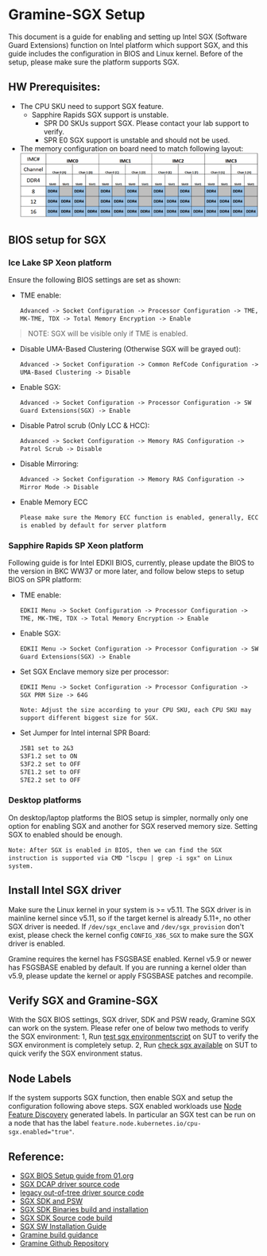 # Gramine-SGX Setup

This document is a guide for enabling and setting up Intel SGX (Software Guard Extensions) function on Intel platform which support SGX, and this guide includes the configuration in BIOS and Linux kernel. Before of the setup, please make sure the platform supports SGX.

## HW Prerequisites:
- The CPU SKU need to support SGX feature.
  - Sapphire Rapids SGX support is unstable.
    - SPR D0 SKUs support SGX. Please contact your lab support to verify.
    - SPR E0 SGX support is unstable and should not be used.
- The memory configuration on board need to match following layout:
  ![image-sgx-memory][image-sgx-memory]

## BIOS setup for SGX

### **Ice Lake SP Xeon platform**


Ensure the following BIOS settings are set as shown:

- TME enable:

  ```
  Advanced -> Socket Configuration -> Processor Configuration -> TME, MK-TME, TDX -> Total Memory Encryption -> Enable
  ```

>NOTE: SGX will be visible only if TME is enabled.

- Disable UMA-Based Clustering (Otherwise SGX will be grayed out):

  ```
  Advanced -> Socket Configuration -> Common RefCode Configuration -> UMA-Based Clustering -> Disable
  ```

- Enable SGX:

  ```
  Advanced -> Socket Configuration -> Processor Configuration -> SW Guard Extensions(SGX) -> Enable
  ```

- Disable Patrol scrub (Only LCC & HCC):

  ```
  Advanced -> Socket Configuration -> Memory RAS Configuration -> Patrol Scrub -> Disable
  ```

- Disable Mirroring:

  ```
  Advanced -> Socket Configuration -> Memory RAS Configuration -> Mirror Mode -> Disable
  ```

- Enable Memory ECC

  ```
  Please make sure the Memory ECC function is enabled, generally, ECC is enabled by default for server platform
  ```


### **Sapphire Rapids SP Xeon platform**


Following guide is for Intel EDKII BIOS, currently, please update the BIOS to the version in BKC WW37 or more later, and follow below steps to setup BIOS on SPR platform:

- TME enable:

  ```
  EDKII Menu -> Socket Configuration -> Processor Configuration -> TME, MK-TME, TDX -> Total Memory Encryption -> Enable
  ```

- Enable SGX:

  ```
  EDKII Menu -> Socket Configuration -> Processor Configuration -> SW Guard Extensions(SGX) -> Enable
  ```

- Set SGX Enclave memory size per processor:

  ```
  EDKII Menu -> Socket Configuration -> Processor Configuration -> SGX PRM Size -> 64G
  ```
  ```
  Note: Adjust the size according to your CPU SKU, each CPU SKU may support different biggest size for SGX.
  ```

- Set Jumper for Intel internal SPR Board:
  ```
  J5B1 set to 2&3
  S3F1.2 set to ON
  S3F2.2 set to OFF
  S7E1.2 set to OFF
  S7E2.2 set to OFF
  ```

### **Desktop platforms**

On desktop/laptop platforms the BIOS setup is simpler, normally only one option for enabling SGX and another for SGX reserved memory size. Setting SGX to enabled should be enough.

```
Note: After SGX is enabled in BIOS, then we can find the SGX instruction is supported via CMD "lscpu | grep -i sgx" on Linux system.
```

## Install Intel SGX driver

Make sure the Linux kernel in your system is >= v5.11. The SGX driver is in mainline kernel since v5.11, so if the target kernel is already 5.11+, no other SGX driver is needed. If `/dev/sgx_enclave` and `/dev/sgx_provision` don't exist, please check the kernel config `CONFIG_X86_SGX` to make sure the SGX driver is enabled.

Gramine requires the kernel has FSGSBASE enabled. Kernel v5.9 or newer has FSGSBASE enabled by default. If you are running a kernel older than v5.9, please update the kernel or apply FSGSBASE patches and recompile.


## Verify SGX and Gramine-SGX

With the SGX BIOS settings, SGX driver, SDK and PSW ready, Gramine SGX can work on the system. Please refer one of below two methods to verify the SGX environment:
1, Run [test sgx environmentscript][test sgx environmentscript] on SUT to verify the SGX environment is completely setup.
2, Run [check sgx available][check sgx available] on SUT to quick verify the SGX environment status.

## Node Labels

If the system supports SGX function, then enable SGX and setup the configuration following above steps. SGX enabled workloads use [Node Feature Discovery][Node Feature Discovery] generated labels. In particular an SGX test can be run on a node that has the label `feature.node.kubernetes.io/cpu-sgx.enabled="true"`.

## Reference:
- [SGX BIOS Setup guide from 01.org][SGX BIOS Setup guide from 01.org]
- [SGX DCAP driver source code][SGX DCAP driver source code]
- [legacy out-of-tree driver source code][legacy out-of-tree driver source code]
- [SGX SDK and PSW][SGX SDK and PSW]
- [SGX SDK Binaries build and installation][SGX SDK Binaries build and installation]
- [SGX SDK Source code build][SGX SDK Source code build]
- [SGX SW Installation Guide][SGX SW Installation Guide]
- [Gramine build guidance][Gramine build guidance]
- [Gramine Github Repository][Gramine Github Repository]


[test sgx environmentscript]: ../../script/sgx/test-sgx-environment.bash
[check sgx available]: ../../script/sgx/is_sgx_available
[Node Feature Discovery]: setup-kubernetes.md#setup-node-feature-discovery
[SGX BIOS Setup guide from 01.org]: https://download.01.org/intelsgxstack/2021-04-30/Getting_Started.pdf
[SGX DCAP driver source code]: https://github.com/intel/SGXDataCenterAttestationPrimitives
[legacy out-of-tree driver source code]: https://github.com/intel/linux-sgx-driver
[SGX SDK and PSW]: https://github.com/intel/linux-sgx
[SGX SDK Binaries build and installation]: https://01.org/intel-software-guard-extensions/downloads
[SGX SDK Source code build]: https://github.com/intel/linux-sgx
[SGX SW Installation Guide]: https://download.01.org/intel-sgx/sgx-linux/2.14/docs/Intel_SGX_SW_Installation_Guide_for_Linux.pdf
[Gramine build guidance]: https://gramine.readthedocs.io/en/latest/devel/building.html
[Gramine Github Repository]: https://github.com/gramineproject/gramine

[image-sgx-memory]: ../../image/sgx-memory.png